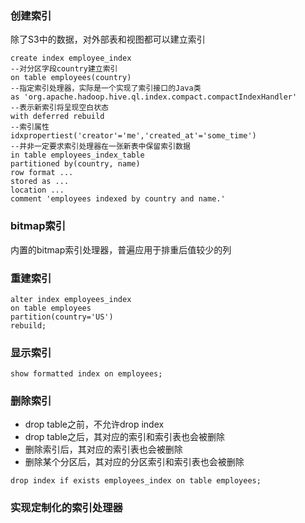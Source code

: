 ### 创建索引
除了S3中的数据，对外部表和视图都可以建立索引

```
create index employee_index
--对分区字段country建立索引
on table employees(country)
--指定索引处理器，实际是一个实现了索引接口的Java类
as 'org.apache.hadoop.hive.ql.index.compact.compactIndexHandler'
--表示新索引将呈现空白状态
with deferred rebuild
--索引属性
idxpropertiest('creator'='me','created_at'='some_time')
--并非一定要求索引处理器在一张新表中保留索引数据
in table employees_index_table
partitioned by(country, name)
row format ...
stored as ...
location ...
comment 'employees indexed by country and name.'
```

### bitmap索引
内置的bitmap索引处理器，普遍应用于排重后值较少的列

### 重建索引

```
alter index employees_index
on table employees
partition(country='US')
rebuild;
```


### 显示索引

```
show formatted index on employees;
```

### 删除索引
- drop table之前，不允许drop index
- drop table之后，其对应的索引和索引表也会被删除
- 删除索引后，其对应的索引表也会被删除
- 删除某个分区后，其对应的分区索引和索引表也会被删除

```
drop index if exists employees_index on table employees;
```

### 实现定制化的索引处理器
